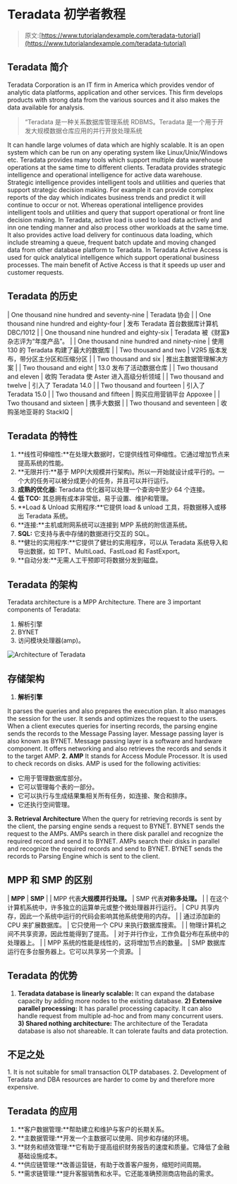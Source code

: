 # Teradata 初学者教程

> 原文:[https://www.tutorialandexample.com/teradata-tutorial](https://www.tutorialandexample.com/teradata-tutorial)

## Teradata 简介

Teradata Corporation is an IT firm in America which provides vendor of analytic data platforms, application and other services. This firm develops products with strong data from the various sources and it also makes the data available for analysis.

> “Teradata 是一种关系数据库管理系统 RDBMS。Teradata 是一个用于开发大规模数据仓库应用的并行开放处理系统

It can handle large volumes of data which are highly scalable. It is an open system which can be run on any operating system like Linux/Unix/Windows etc. Teradata provides many tools which support multiple data warehouse operations at the same time to different clients. Teradata provides strategic intelligence and operational intelligence for active data warehouse. Strategic intelligence provides intelligent tools and utilities and queries that support strategic decision making. For example it can provide complex reports of the day which indicates business trends and predict it will continue to occur or not. Whereas operational intelligence provides intelligent tools and utilities and query that support operational or front line decision making. In Teradata, active load is used to load data actively and inn one tending manner and also process other workloads at the same time. It also provides active load delivery for continuous data loading, which include streaming a queue, frequent batch update and moving changed data from other database platform to Teradata. In Teradata Active Access is used for quick analytical intelligence which support operational business processes. The main benefit of Active Access is that it speeds up user and customer requests.

## Teradata 的历史

| One thousand nine hundred and seventy-nine | Teradata 协会 |
| One thousand nine hundred and eighty-four | 发布 Teradata 首台数据库计算机 DBC/1012 |
| One thousand nine hundred and eighty-six | Teradata 被《财富》杂志评为“年度产品”。 |
| One thousand nine hundred and ninety-nine | 使用 130 的 Teradata 构建了最大的数据库 |
| Two thousand and two | V2R5 版本发布，带分区主分区和压缩分区 |
| Two thousand and six | 推出主数据管理解决方案 |
| Two thousand and eight | 13.0 发布了活动数据仓库 |
| Two thousand and eleven | 收购 Teradata 使 Aster 进入高级分析领域 |
| Two thousand and twelve | 引入了 Teradata 14.0 |
| Two thousand and fourteen | 引入了 Teradata 15.0 |
| Two thousand and fifteen | 购买应用营销平台 Appoxee |
| Two thousand and sixteen | 携手大数据 |
| Two thousand and seventeen | 收购圣地亚哥的 StackIQ |

## Teradata 的特性

1.  **线性可伸缩性:**在处理大数据时，它提供线性可伸缩性。它通过增加节点来提高系统的性能。
2.  **无限并行:**基于 MPP(大规模并行架构)。所以一开始就设计成平行的。一个大的任务可以被分成更小的任务，并且可以并行运行。
3.  **成熟的优化器:** Teradata 优化器可以处理一个查询中至少 64 个连接。
4.  **低 TCO:** 其总拥有成本非常低，易于设置、维护和管理。
5.  **Load & Unload 实用程序:**它提供 load & unload 工具，将数据移入或移出 Teradata 系统。
6.  **连接:**主机或附网系统可以连接到 MPP 系统的附信道系统。
7.  **SQL:** 它支持与表中存储的数据进行交互的 SQL。
8.  **健壮的实用程序:**它提供了健壮的实用程序，可以从 Teradata 系统导入和导出数据，如 TPT、MultiLoad、FastLoad 和 FastExport。
9.  **自动分发:**无需人工干预即可将数据分发到磁盘。

## Teradata 的架构

Teradata architecture is a MPP Architecture. There are 3 important components of Teradata:

1.  解析引擎
2.  BYNET
3.  访问模块处理器(amp)。

![Architecture of Teradata](../Images/772a9cfb70abda6bdbd81c79ed2261c2.png)

## 存储架构

1.  **解析引擎**

It parses the queries and also prepares the execution plan. It also manages the session for the user. It sends and optimizes the request to the users. When a client executes queries for inserting records, the parsing engine sends the records to the Message Passing layer. Message passing layer is also known as BYNET. Message passing layer is a software and hardware component. It offers networking and also retrieves the records and sends it to the target AMP. **2\. AMP** It stands for Access Module Processor. It is used to check records on disks. AMP is used for the following activities:

*   它用于管理数据库部分。
*   它可以管理每个表的一部分。
*   它可以执行与生成结果集相关所有任务，如连接、聚合和排序。
*   它还执行空间管理。

**3\. Retrieval Architecture** When the query for retrieving records is sent by the client, the parsing engine sends a request to BYNET. BYNET sends the request to the AMPs. AMPs search in there disk parallel and recognize the required record and send it to BYNET. AMPs search their disks in parallel and recognize the required records and send to BYNET. BYNET sends the records to Parsing Engine which is sent to the client.

## MPP 和 SMP 的区别

| **MPP** | **SMP** |
| MPP 代表**大规模并行处理。** | SMP 代表**对称多处理。** |
| 在这个计算机系统中，许多独立的运算单元或整个微处理器并行运行。 | CPU 共享内存，因此一个系统中运行的代码会影响其他系统使用的内存。 |
| 通过添加新的 CPU 来扩展数据库。 | 它只使用一个 CPU 来执行数据库搜索。 |
| 物理计算机之间不共享资源，因此性能得到了提高。 | 对于并行作业，工作负载分布在系统中的处理器上。 |
| MPP 系统的性能是线性的，这将增加节点的数量。 | SMP 数据库运行在多台服务器上。它可以共享另一个资源。 |

## Teradata 的优势

1) **Teradata database is linearly scalable:** It can expand the database capacity by adding more nodes to the existing database. **2) Extensive parallel processing:** It has parallel processing capacity. It can also handle request from multiple ad-hoc and from many concurrent users. **3) Shared nothing architecture:** The architecture of the Teradata database is also not shareable. It can tolerate faults and data protection.

## 不足之处

1\. It is not suitable for small transaction OLTP databases. 2\. Development of Teradata and DBA resources are harder to come by and therefore more expensive.

## Teradata 的应用

1.  **客户数据管理:**帮助建立和维护与客户的长期关系。
2.  **主数据管理:**开发一个主数据可以使用、同步和存储的环境。
3.  **财务和绩效管理:**它有助于提高组织财务报告的速度和质量。它降低了金融基础设施成本。
4.  **供应链管理:**改善运营链，有助于改善客户服务，缩短时间周期。
5.  **需求链管理:**提升客服销售和水平。它还能准确预测商店物品的需求。